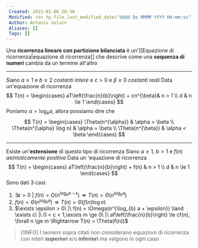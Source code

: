 ```yaml
---
 Created: 2023-01-06 20:30
 Modified: <%+ tp.file.last_modified_date("dddd Do MMMM YYYY HH:mm:ss") %>
 Author: Antonio Gelain
 Aliases: []
 Tags: []
---
```


Una **ricorrenza lineare con partizione bilanciata** è un'[[Equazione di ricorrenza|equazione di ricorrenza]] che descrive come una **sequenza di numeri** cambia da un termine all'altro

---

Siano $a \ge 1$ e $b \ge 2$ *costanti intere* e $c > 0$ e $\beta \ge 0$ *costanti reali*
Data un'equazione di ricorrenza $$
T(n) = \begin{cases}
aT\left(\frac{n}{b}\right) + cn^{\beta}& n > 1 \\
d & n \le 1
\end{cases}
$$
Poniamo $\alpha = \log_{b}{a}$, allora possiamo dire che $$
T(n) = \begin{cases}
\Theta(n^{\alpha}) & \alpha > \beta \\
\Theta(n^{\alpha} \log n) & \alpha = \beta \\
\Theta(n^{\beta}) & \alpha < \beta
\end{cases}
$$

---

Esiste un'**estensione** di questo tipo di ricorrenza
Siano $a \ge 1$, $b > 1$ e $f(n)$ *asintoticamente positiva*
Data un 'equazione di ricorrenza $$
T(n) = \begin{cases}
aT\left(\frac{n}{b}\right) + f(n) & n > 1 \\
d & n \le 1
\end{cases}
$$
Sono dati 3 casi:
1. $\exists \epsilon > 0\ |\ f(n) = O(n^{\log_{b} a - \epsilon}) \Rightarrow T(n) = \Theta(n^{\log_{b} a})$
2. $f(n) = \Theta(n^{\log_{b} a}) \Rightarrow T(n) = \Theta(f(n) \log n)$
3. $\exists \epsilon > 0\ |\ f(n) = \Omega(n^{\log_{b} a + \epsilon}) \land \exists c\ |\ 0 < c < 1,\exists m \ge 0\ |\ af\left(\frac{n}{b}\right) \le cf(n), \forall n \ge m \Rightarrow T(n) = \Theta(f(n))$

>[!INFO] I teoremi sopra citati non considerano equazioni di ricorrenza con interi **superiori** e/o **inferiori** ma valgono in ogni caso